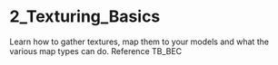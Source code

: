 # 2_Texturing_Basics
Learn how to gather textures, map them to your models and what the various map types can do. Reference TB_BEC
